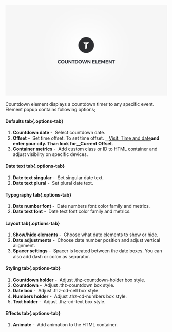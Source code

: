 <div class="thz-doc-image max">
<a class="thz-lightbox mfp-iframe" href="https://www.youtube.com/watch?v=HSNgDTqQUJI" data-mfp-title="Creatus WordPress Theme Countdown Element" data-modal-size="large">
	<img src="../../docs-media/splash-countdown-element.jpg" alt="Creatus WordPress Theme Countdown Element" />
</a>
</div>

Countdown element displays a countdown timer to any specific event. Element popup contains following options;

#### Defaults tab{.options-tab}
1. __Countdown date__&nbsp;-&nbsp; Select countdown date.
1. __Offset__&nbsp;-&nbsp; Set time offset. 	To set time offset. __[Visit: Time and date](https://www.timeanddate.com/time/zone/)__and enter your city. Than look for__Current Offset__.
1. __Container metrics__&nbsp;-&nbsp; Add custom class or ID to HTML container and adjust visibility on specific devices.

#### Date text tab{.options-tab}
1. __Date text singular__&nbsp;-&nbsp; Set singular date text.
1. __Date text plural__&nbsp;-&nbsp; Set plural date text.

#### Typography tab{.options-tab}
1. __Date number font__&nbsp;-&nbsp; Date numbers font color family and metrics.
1. __Date text font__&nbsp;-&nbsp; Date text font color family and metrics.

#### Layout tab{.options-tab}
1. __Show/hide elements__&nbsp;-&nbsp; Choose what date elements to show or hide.
1. __Date adjustments__&nbsp;-&nbsp; Choose date number position and adjust vertical alignment.
1. __Spacer settings__&nbsp;-&nbsp; Spacer is located between the date boxes. You can also add dash or colon as separator.

#### Styling tab{.options-tab}
1. __Countdown holder__&nbsp;-&nbsp; Adjust .thz-countdown-holder box style.
1. __Countdown__&nbsp;-&nbsp; Adjust .thz-countdown box style.
1. __Date box__&nbsp;-&nbsp; Adjust .thz-cd-cell box style.
1. __Numbers holder__&nbsp;-&nbsp; Adjust .thz-cd-numbers box style.
1. __Text holder__&nbsp;-&nbsp; Adjust .thz-cd-text box style.

#### Effects tab{.options-tab}
1. __Animate__&nbsp;-&nbsp; Add animation to the HTML container.